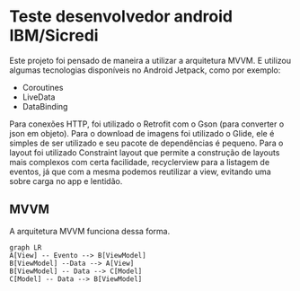 # Teste desenvolvedor android IBM/Sicredi

Este projeto foi pensado de maneira a utilizar a arquitetura MVVM. E utilizou algumas tecnologias disponíveis no Android Jetpack, como por exemplo:

 - Coroutines
 - LiveData
 - DataBinding

Para conexões HTTP, foi utilizado o Retrofit com o Gson (para converter o json em objeto). Para o download de imagens foi utilizado o Glide, ele é simples de ser utilizado e seu pacote de dependências é pequeno.
Para o layout foi utilizado Constraint layout que permite a construção de layouts mais complexos com certa facilidade, recyclerview para a listagem de eventos, já que com a mesma podemos reutilizar a view, evitando uma sobre carga no app e lentidão.
 

## MVVM 


A arquitetura MVVM funciona dessa forma.

```mermaid
graph LR
A[View] -- Evento --> B[ViewModel]
B[ViewModel] --Data --> A[View]
B[ViewModel] -- Data --> C[Model]
C[Model] -- Data --> B[ViewModel]
